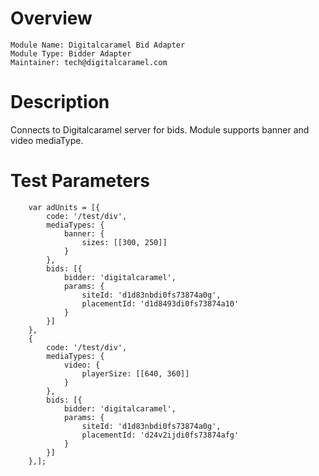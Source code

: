 # Overview

```
Module Name: Digitalcaramel Bid Adapter
Module Type: Bidder Adapter
Maintainer: tech@digitalcaramel.com
```

# Description
Connects to Digitalcaramel server for bids.
Module supports banner and video mediaType.

# Test Parameters

```
    var adUnits = [{
        code: '/test/div',
        mediaTypes: {
            banner: {
                sizes: [[300, 250]]
            }
        },
        bids: [{
            bidder: 'digitalcaramel',
            params: {
                siteId: 'd1d83nbdi0fs73874a0g',
                placementId: 'd1d8493di0fs73874a10'
            }
        }]
    },
    {
        code: '/test/div',
        mediaTypes: {
            video: {
                playerSize: [[640, 360]]
            }
        },
        bids: [{
            bidder: 'digitalcaramel',
            params: {
                siteId: 'd1d83nbdi0fs73874a0g',
                placementId: 'd24v2ijdi0fs73874afg'
            }
        }]
    },];
```
